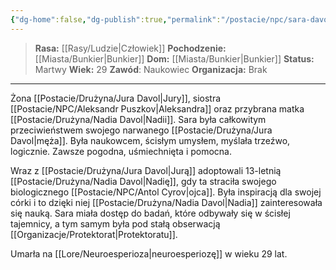 ```yaml
---
{"dg-home":false,"dg-publish":true,"permalink":"/postacie/npc/sara-davol/","dgPassFrontmatter":true}
---
```


> **Rasa:** [[Rasy/Ludzie\|Człowiek]]
> **Pochodzenie:** [[Miasta/Bunkier\|Bunkier]]
> **Dom:** [[Miasta/Bunkier\|Bunkier]]
> **Status:** Martwy
> **Wiek:** 29
> **Zawód**: Naukowiec
> **Organizacja:** Brak

---

Żona [[Postacie/Drużyna/Jura Davol\|Jury]], siostra [[Postacie/NPC/Aleksandr Puszkov\|Aleksandra]] oraz przybrana matka [[Postacie/Drużyna/Nadia Davol\|Nadii]]. Sara była całkowitym przeciwieństwem swojego narwanego [[Postacie/Drużyna/Jura Davol\|męża]]. Była naukowcem, ścisłym umysłem, myślała trzeźwo, logicznie. Zawsze pogodna, uśmiechnięta i pomocna.

Wraz z [[Postacie/Drużyna/Jura Davol\|Jurą]] adoptowali 13-letnią [[Postacie/Drużyna/Nadia Davol\|Nadię]], gdy ta straciła swojego biologicznego [[Postacie/NPC/Antol Cyrov\|ojca]]. Była inspiracją dla swojej córki i to dzięki niej [[Postacie/Drużyna/Nadia Davol\|Nadia]] zainteresowała się nauką. Sara miała dostęp do badań, które odbywały się w ścisłej tajemnicy, a tym samym była pod stałą obserwacją [[Organizacje/Protektorat\|Protektoratu]].

Umarła na [[Lore/Neuroesperioza\|neuroesperiozę]] w wieku 29 lat.